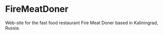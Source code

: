 # FireMeatDoner
Web-site for the fast food restaurant Fire Meat Doner based in Kaliningrad, Russia.
